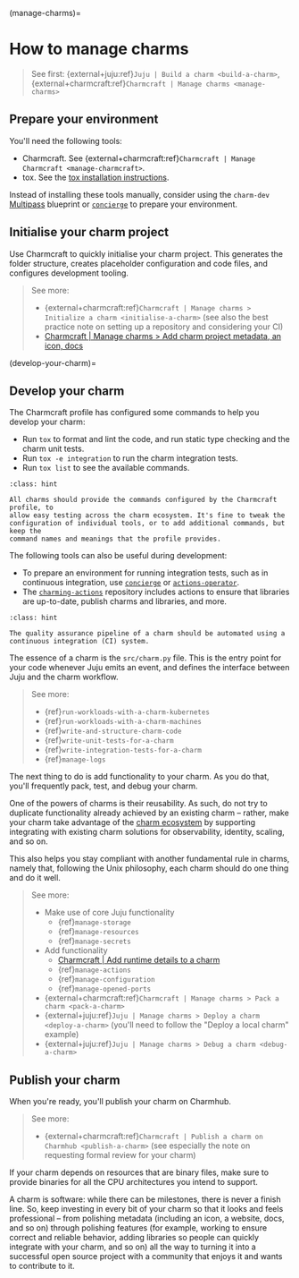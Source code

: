 (manage-charms)=
# How to manage charms

> See first: {external+juju:ref}`Juju | Build a charm <build-a-charm>`, {external+charmcraft:ref}`Charmcraft | Manage charms <manage-charms>`

## Prepare your environment

You'll need the following tools:

- Charmcraft. See {external+charmcraft:ref}`Charmcraft | Manage Charmcraft <manage-charmcraft>`.
- tox. See the [tox installation instructions](https://tox.wiki/en/stable/installation.html#as-tool).

Instead of installing these tools manually, consider using the `charm-dev` [Multipass](https://canonical.com/multipass) blueprint or [`concierge`](https://github.com/canonical/concierge) to prepare your environment.

## Initialise your charm project

Use Charmcraft to quickly initialise your charm project. This generates the
folder structure, creates placeholder configuration and code files, and
configures development tooling.

> See more:
>
> * {external+charmcraft:ref}`Charmcraft | Manage charms > Initialize a charm <initialise-a-charm>` (see also the best practice note on setting up a repository and considering your CI)
> * [Charmcraft | Manage charms > Add charm project metadata, an icon, docs](https://canonical-charmcraft.readthedocs-hosted.com/en/latest/howto/manage-charms/#add-charm-project-metadata-an-icon-docs)

<!--
TODO: Add a reference link in charmcraft for the link above and the 'runtime details' one below, and switch over to external refs.
-->

(develop-your-charm)=
## Develop your charm

The Charmcraft profile has configured some commands to help you develop your charm:

- Run `tox` to format and lint the code, and run static type checking and the
  charm unit tests.
- Run `tox -e integration` to run the charm integration tests.
- Run `tox list` to see the available commands.

```{admonition} Best practice
:class: hint

All charms should provide the commands configured by the Charmcraft profile, to
allow easy testing across the charm ecosystem. It's fine to tweak the
configuration of individual tools, or to add additional commands, but keep the
command names and meanings that the profile provides.
```

The following tools can also be useful during development:

- To prepare an environment for running integration tests, such as in continuous integration, use [`concierge`](https://github.com/canonical/concierge) or [`actions-operator`](https://github.com/charmed-kubernetes/actions-operator).
- The [`charming-actions`](https://github.com/canonical/charming-actions) repository includes actions to ensure that libraries are up-to-date, publish charms and libraries, and more.

```{admonition} Best practice
:class: hint

The quality assurance pipeline of a charm should be automated using a
continuous integration (CI) system.
```

The essence of a charm is the ``src/charm.py`` file. This is the entry point for
your code whenever Juju emits an event, and defines the interface between Juju
and the charm workflow.

> See more:
>
> - {ref}`run-workloads-with-a-charm-kubernetes`
> - {ref}`run-workloads-with-a-charm-machines`
> - {ref}`write-and-structure-charm-code`
> - {ref}`write-unit-tests-for-a-charm`
> - {ref}`write-integration-tests-for-a-charm`
> - {ref}`manage-logs`

The next thing to do is add functionality to your charm.
As you do that, you'll frequently pack, test, and debug your charm.

One of the powers of charms is their reusability. As such, do not try to
duplicate functionality already achieved by an existing charm – rather, make
your charm take advantage of the [charm ecosystem](https://charmhub.io) by
supporting integrating with existing charm solutions for observability,
identity, scaling, and so on.

This also helps you stay compliant with another fundamental rule in charms,
namely that, following the Unix philosophy, each charm should do one thing and
do it well.

> See more:
>
> * Make use of core Juju functionality
>   - {ref}`manage-storage`
>   - {ref}`manage-resources`
>   - {ref}`manage-secrets`
> * Add functionality
>   - [Charmcraft | Add runtime details to a charm](https://canonical-charmcraft.readthedocs-hosted.com/en/latest/howto/manage-charms/#add-runtime-details-to-a-charm)
>   - {ref}`manage-actions`
>   - {ref}`manage-configuration`
>   - {ref}`manage-opened-ports`
> * {external+charmcraft:ref}`Charmcraft | Manage charms > Pack a charm <pack-a-charm>`
> * {external+juju:ref}`Juju | Manage charms > Deploy a charm <deploy-a-charm>` (you'll need to follow the "Deploy a local charm" example)
> * {external+juju:ref}`Juju | Manage charms > Debug a charm <debug-a-charm>`

## Publish your charm

When you're ready, you'll publish your charm on Charmhub.

> See more:
>
> * {external+charmcraft:ref}`Charmcraft | Publish a charm on Charmhub <publish-a-charm>` (see especially the note on requesting formal review for your charm)

If your charm depends on resources that are binary files, make sure to provide binaries for all the CPU architectures you intend to support.

A charm is software: while there can be milestones, there is never a finish
line. So, keep investing in every bit of your charm so that it looks and feels
professional – from polishing metadata (including an icon, a website, docs, and
so on) through polishing features (for example, working to ensure correct and
reliable behavior, adding libraries so people can quickly integrate with your
charm, and so on) all the way to turning it into a successful open source
project with a community that enjoys it and wants to contribute to it.
